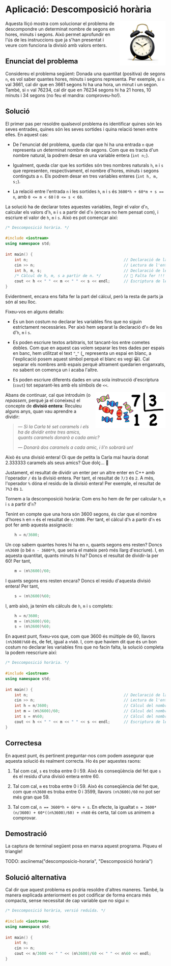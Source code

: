 # Aplicació: Descomposició horària

<img src='./rellotge.png' style='height: 10em; float: right; margin: 0 0 1em 1em;'/>

Aquesta lliçó mostra com solucionar el problema de descompondre un
determinat nombre de segons en hores, minuts i segons. Això permet aprofundir
en l'ús de les instruccions que ja s'han presentat i veure com funciona la
divisió amb valors enters.

## Enunciat del problema

Considereu el problema següent: Donada una quantitat (positiva) de segons `n`,
es vol saber quantes hores, minuts i segons representa. Per exemple, si `n` val 3661,
cal dir que en 3661 segons hi ha una hora, un minut i un segon. També, si `n`
val 76234, cal dir que en 76234 segons hi ha 21 hores, 10 minuts i 34 segons
(no feu el mandra: comproveu-ho!).

## Solució

El primer pas per resoldre qualsevol problema és identificar quines són les
seves entrades, quines són les seves sortides i quina relació tenen entre
elles. En aquest cas:

-   De l'enunciat del problema, queda clar que hi ha una entrada `n` que
    representa un determinat nombre de segons. Com que es tracta d'un nombre natural,
    la podrem desar en una variable entera (`int n;`).

-   Igualment, queda clar que les sortides són tres nombres naturals `h`, `m` i `s`
    que representen, respectivament, el nombre d'hores, minuts i segons continguts a `n`.
    Els podrem desar en tres variables enteres (`int h, m, s;`).

-   La relació entre l'entrada `n` i les sortides `h`, `m` i `s` és `3600*h +
60*m + s == n`, amb `0 <= m < 60` i `0 <= s < 60`.

La solució ha de declarar totes aquestes variables,
llegir el valor d'`n`,
calcular els valors d'`h`, `m` i `s` a partir del d'`n` (encara no hem pensat com),
i escriure el valor de `h`, `m` i `s`. Això es pot començar així:

```c++
/* Descomposició horària. */

#include <iostream>
using namespace std;

int main() {
    int n;                                          // Declaració de la variable d'entrada
    cin >> n;                                       // Lectura de l'entrada
    int h, m, s;                                    // Declaració de les variables de sortida
    /* Càlcul de h, m, s a partir de n. */          // 🚧 Falta fer !!!
    cout << h << " " << m << " " << s << endl;      // Escriptura de les sortides
}
```

Evidentment, encara ens falta fer la part del càlcul, però la resta de parts
ja són al seu lloc.

Fixeu-vos en alguns detalls:

-   És un bon costum no declarar les variables fins que no siguin estrictament
    necessàries. Per això hem separat la declaració d'`n` de les d'`h`, `m` i
    `s`.

-   Es poden escriure textos arbitraris, tot
    tancant-los entre cometes dobles. Com que en aquest cas volem separar les tres dades
    per espais en banc, hem utilitzat el text `"⎵"` (⎵ representa un espai en blanc,
    a l'explicació posem aquest símbol perquè el blanc es vegi 😀). Cal
    separar els nombres amb espais perquè altrament
    quedarien enganxats, no sabent on comença un i acaba l'altre.

-   Es poden escriure diferents dades en una sola instrucció d'escriptura
    (`cout`) tot separant-les amb els símbols de `<<`.

<img src='./caramels.png' style='height: 8em; float: right; margin: 0 0 1em 1em;'/>

Abans de continuar,
cal que introduim (o _repassem_, perquè ja el coneixeu) el concepte de **divisió entera**:
Reculeu alguns anys, quan vau aprendre a dividir:

> — _Si la Carla té set caramels i els ha de dividir entre tres amics, quants caramels donarà a cada amic?_
>
> — _Donarà dos caramels a cada amic, i li'n sobrarà un!_

Això és una divisió entera! Oi que de petita
la Carla mai hauria donat 2.333333 caramels als seus amics? Que dolç... 🍭

Justament, el resultat de dividir un enter per un altre enter en C++ amb l'operador `/` és
la divisió entera. Per tant, el resultat de `7/3` és `2`. A més, l'operador
`%` dóna el residu de la divisió entera! Per exemple,
el resultat de `7%3` és `1`.

Tornem a la descomposició horària:
Com ens ho hem de fer per calcular `h`, `m` i `s` a partir d'`n`?

Tenint en compte que una hora són 3600 segons, és clar que el nombre d'hores `h`
en `n` és el resultat de `n/3600`.
Per tant, el càlcul d'`h` a partir d'`n` es pot fer amb aquesta assignació:

```c++
    h = n/3600;
```

Un cop sabem quantes hores hi ha en `n`, quants segons ens resten? Doncs `n%3600`
(o bé `n - 3600*h`, que seria el mateix però més llarg d'escriure).
I, en aquesta quantitat, quants minuts hi ha?
Doncs el resultat de dividir-la per 60! Per tant,

```c++
    m = (n%3600)/60;
```

I quants segons ens resten encara? Doncs el residu d'aquesta divisió entera! Per tant,

```c++
    s = (n%3600)%60;
```

I, amb això, ja tenim els càlculs de `h`, `m` i `s` complets:

```c++
    h = n/3600;
    m = (n%3600)/60;
    s = (n%3600)%60;
```

En aquest punt, fixeu-vos que, com que 3600 és múltiple de 60,
llavors `(n%3600)%60` és, de fet, igual a `n%60`.
I, com que havíem dit que és un bon costum no declarar les variables
fins que no facin falta,
la solució completa la podem reescriure així:

```c++
/* Descomposició horària. */

#include <iostream>
using namespace std;

int main() {
    int n;                                          // Declaració de la variable d'entrada
    cin >> n;                                       // Lectura de l'entrada
    int h = n/3600;                                 // Càlcul del nombre d'hores
    int m = (n%3600)/60;                            // Càlcul del nombre de minuts
    int s = n%60;                                   // Càlcul del nombre de segons
    cout << h << " " << m << " " << s << endl;      // Escriptura de les sortides
}
```

## Correctesa

En aquest punt, és pertinent preguntar-nos com podem assegurar que
aquesta solució és realment correcta. Ho és per aquestes raons:

1. Tal com cal, `s` es troba entre 0 i 59. Això és conseqüència del fet que
   `s` és el residu d'una divisió entera entre 60.

2. Tal com cal, `m` es troba entre 0 i 59. Això és conseqüència del fet que,
   com que `n%3600` es troba entre 0 i 3599, llavors `(n%3600)/60`
   no pot ser més gran que 59.

3. Tal com cal, `n == 3600*h + 60*m + s`. En efecte, la igualtat
   `n = 3600*(n/3600) + 60*((n%3600)/60) + n%60` és certa,
   tal com us animem a comprovar.

## Demostració

La captura de terminal següent posa en marxa aquest programa. Piqueu el triangle!

TODO: asciinema("descomposicio-horaria", "Descomposició horària")

## Solució alternativa

Cal dir que aquest problema es podria resoldre d'altres maneres.
També, la manera explicada anteriorment
es pot codificar de forma encara més compacta,
sense necessitat de cap variable que no sigui `n`:

```c++
/* Descomposició horària, versió reduïda. */

#include <iostream>
using namespace std;

int main() {
    int n;
    cin >> n;
    cout << n/3600 << " " << (n%3600)/60 << " " << n%60 << endl;
}
```

<Autors autors="jpetit roura"/>
